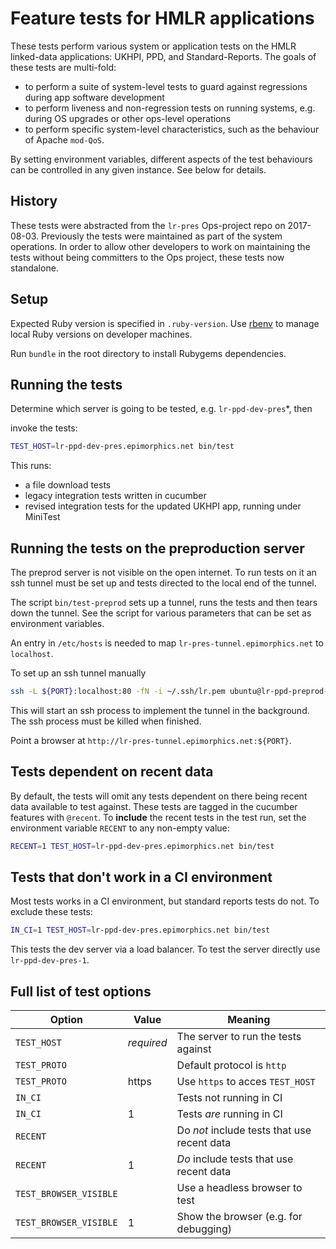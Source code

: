 # Feature tests for HMLR applications

These tests perform various system or application tests on the HMLR linked-data
applications: UKHPI, PPD, and Standard-Reports. The goals of these tests are
multi-fold:

- to perform a suite of system-level tests to guard against regressions during
  app software development
- to perform liveness and non-regression tests on running systems, e.g. during
  OS upgrades or other ops-level operations
- to perform specific system-level characteristics, such as the behaviour of
  Apache `mod-QoS`.

By setting environment variables, different aspects of the test behaviours can
be controlled in any given instance. See below for details.

## History

These tests were abstracted from the `lr-pres` Ops-project repo on 2017-08-03.
Previously the tests were maintained as part of the system operations. In order
to allow other developers to work on maintaining the tests without being
committers to the Ops project, these tests now standalone.

## Setup

Expected Ruby version is specified in `.ruby-version`. Use [rbenv](https://github.com/rbenv/rbenv)
to manage local Ruby versions on developer machines.

Run `bundle` in the root directory to install Rubygems dependencies.

## Running the tests

Determine which server is going to be tested, e.g. `lr-ppd-dev-pres`*, then

invoke the tests:

```sh
TEST_HOST=lr-ppd-dev-pres.epimorphics.net bin/test
```

This runs:

- a file download tests
- legacy integration tests written in cucumber
- revised integration tests for the updated UKHPI app, running under MiniTest

## Running the tests on the preproduction server

The preprod server is not visible on the open internet.  To run tests on it an
ssh tunnel must be set up and tests directed to the local end of the tunnel.

The script `bin/test-preprod` sets up a tunnel, runs the tests and then tears down the tunnel.
See the script for various parameters that can be set as environment variables.

An entry in `/etc/hosts` is needed to map `lr-pres-tunnel.epimorphics.net` to `localhost`.

To set up an ssh tunnel manually

```sh
ssh -L ${PORT}:localhost:80 -fN -i ~/.ssh/lr.pem ubuntu@lr-ppd-preprod-pres-1.epimorphics.net
```

This will start an ssh process to implement the tunnel in the background.
The ssh process must be killed when finished.

Point a browser at `http://lr-pres-tunnel.epimorphics.net:${PORT}`.

## Tests dependent on recent data

By default, the tests will omit any tests dependent on there being recent data
available to test against. These tests are tagged in the cucumber features with
`@recent`. To **include** the recent tests in the test run, set the environment
variable `RECENT` to any non-empty value:

```sh
RECENT=1 TEST_HOST=lr-ppd-dev-pres.epimorphics.net bin/test
```

## Tests that don't work in a CI environment

Most tests works in a CI environment, but standard reports tests do not.  To exclude
these tests:

```sh
IN_CI=1 TEST_HOST=lr-ppd-dev-pres.epimorphics.net bin/test
```

This tests the dev server via a load balancer.  To test the server directly use
`lr-ppd-dev-pres-1`.

## Full list of test options

| Option                 | Value      | Meaning                                     |
|------------------------|------------|---------------------------------------------|
| `TEST_HOST`            | _required_ | The server to run the tests against         |
| `TEST_PROTO`           |            | Default protocol is `http`                  |
| `TEST_PROTO`           | https      | Use `https` to acces `TEST_HOST`            |
| `IN_CI`                |            | Tests not running in CI                     |
| `IN_CI`                | 1          | Tests *are* running in CI                   |
| `RECENT`               |            | Do *not* include tests that use recent data |
| `RECENT`               | 1          | *Do* include tests that use recent data     |
| `TEST_BROWSER_VISIBLE` |            | Use a headless browser to test              |
| `TEST_BROWSER_VISIBLE` | 1          | Show the browser (e.g. for debugging)       |
